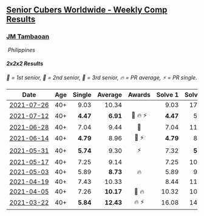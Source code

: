 <style>table {white-space: nowrap;}</style>
<link rel="stylesheet" type="text/css" href="/scw-comp/css/flags.css" />

## [Senior Cubers Worldwide - Weekly Comp Results](/scw-comp/results/)
### [JM Tambaoan](README.md)

<i class="flag flag-PH" />&nbsp;Philippines

#### 2x2x2 Results

<span style="white-space: nowrap;">🥇 = 1st senior</span>, <span style="white-space: nowrap;">🥈 = 2nd senior</span>, <span style="white-space: nowrap;">🥉 = 3rd senior</span>, <span style="white-space: nowrap;">🔥 = PR average</span>, <span style="white-space: nowrap;">⚡ = PR single</span>.

| Date | Age | Single | Average | Awards | Solve 1 | Solve 2 | Solve 3 | Solve 4 | Solve 5 | Video |
| :--: | :--: | --: | --: | :--: | --: | --: | --: | --: | --: | :-- |
| [2021-07-26](../../results/2021-07-26/222.md) | 40+ | 9.03 | 10.34 |  | 9.03 | 17.15 | 10.39 | 11.09 | 9.55 | [Desktop](https://www.facebook.com/events/345405150546336/permalink/354072123012972) / [Mobile](https://m.facebook.com/events/345405150546336?view=permalink&id=354072123012972) |
| [2021-07-12](../../results/2021-07-12/222.md) | 40+ | **4.47** | **6.91** | 🥈 🔥 ⚡ | **4.47** | 5.40 | 10.98 | 6.57 | 8.75 | [Desktop](https://www.facebook.com/events/511699716713156/permalink/519002625982865) / [Mobile](https://m.facebook.com/events/511699716713156?view=permalink&id=519002625982865) |
| [2021-06-28](../../results/2021-06-28/222.md) | 40+ | 7.04 | 9.44 | 🥉 | 7.04 | 11.44 | 9.52 | 8.84 | 9.96 | [Desktop](https://www.facebook.com/events/849999075950147/permalink/860301088253279) / [Mobile](https://m.facebook.com/events/849999075950147?view=permalink&id=860301088253279) |
| [2021-06-14](../../results/2021-06-14/222.md) | 40+ | **4.79** | 8.96 | 🥈 ⚡ | **4.79** | 8.15 | 11.00 | 7.72 | 14.31 | [Desktop](https://www.facebook.com/events/318989363128881/permalink/326658702361947) / [Mobile](https://m.facebook.com/events/318989363128881?view=permalink&id=326658702361947) |
| [2021-05-31](../../results/2021-05-31/222.md) | 40+ | **5.74** | 9.30 | ⚡ | 7.32 | **5.74** | 9.36 | 11.23 | 13.39 | [Desktop](https://www.facebook.com/events/477312563557358/permalink/484351006186847) / [Mobile](https://m.facebook.com/events/477312563557358?view=permalink&id=484351006186847) |
| [2021-05-17](../../results/2021-05-17/222.md) | 40+ | 7.25 | 9.14 |  | 7.25 | 10.64 | 9.04 | 8.72 | 9.67 | [Desktop](https://www.facebook.com/events/294093895691078/permalink/301388311628303) / [Mobile](https://m.facebook.com/events/294093895691078?view=permalink&id=301388311628303) |
| [2021-05-03](../../results/2021-05-03/222.md) | 40+ | 5.89 | **8.73** | 🔥 | 5.89 | 9.66 | 6.69 | 14.02 | 9.85 | [Desktop](https://www.facebook.com/events/2542204919406396/permalink/2547749828851905) / [Mobile](https://m.facebook.com/events/2542204919406396?view=permalink&id=2547749828851905) |
| [2021-04-19](../../results/2021-04-19/222.md) | 40+ | 7.43 | 10.33 |  | 8.44 | 11.52 | 14.46 | 11.04 | 7.43 | [Desktop](https://www.facebook.com/events/195346665532379/permalink/199666801767032) / [Mobile](https://m.facebook.com/events/195346665532379?view=permalink&id=199666801767032) |
| [2021-04-05](../../results/2021-04-05/222.md) | 40+ | 7.26 | **10.17** | 🥉 🔥 | 10.32 | 10.59 | 12.72 | 7.26 | 9.61 | [Desktop](https://www.facebook.com/events/486157032419819/permalink/489554628746726) / [Mobile](https://m.facebook.com/events/486157032419819?view=permalink&id=489554628746726) |
| [2021-03-22](../../results/2021-03-22/222.md) | 40+ | **5.84** | **12.43** | 🔥 ⚡ | 16.08 | 14.28 | 11.75 | 11.27 | **5.84** | [Desktop](https://www.facebook.com/events/802754890451423/permalink/805360693524176) / [Mobile](https://m.facebook.com/events/802754890451423?view=permalink&id=805360693524176) |


<!-- Global site tag (gtag.js) - Google Analytics -->
<script async src="https://www.googletagmanager.com/gtag/js?id=UA-86348435-3"></script>
<script>window.dataLayer = window.dataLayer || []; function gtag() {dataLayer.push(arguments);} gtag('js', new Date()); gtag('config', 'UA-86348435-3');</script>
